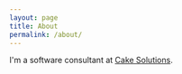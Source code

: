 ```yaml
---
layout: page
title: About
permalink: /about/
---
```


I'm a software consultant at [Cake Solutions][cs].

[cs]: http://www.cakesolutions.net
[ts]: https://typed.solutions
